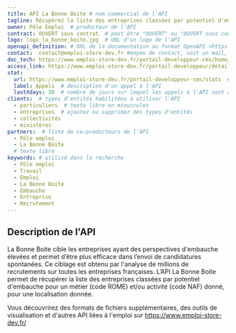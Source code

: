 ```yaml
---
title: API La Bonne Boite # nom commercial de l'API
tagline: Récupérez la liste des entreprises classées par potentiel d'embauche  # une phrase maximum
owner: Pôle Emploi  # producteur de l'API
contract: OUVERT sous contrat  # peut être "OUVERT" ou "OUVERT sous contrat"
logo: logo_la_bonne_boite.jpg  # URL d'un logo de l'API
openapi_definition: # URL de la documentation au format OpenAPI <https://github.com/OAI/OpenAPI-Specification>
contact:  contact@emploi-store-dev.fr #moyen de contact, soit un mail, soit un lien vers formulaire de contact
doc_tech: https://www.emploi-store-dev.fr/portail-developpeur-cms/home/catalogue-des-api/documentation-des-api/api-la-bonne-boite-v1.html  # URL de la documentation technique de l'API au format HTML
access_link: https://www.emploi-store-dev.fr/portail-developpeur/detailapicatalogue/labonneboite  # URL d'une page de demande d'accès si l'API est à accès restreint
stat:
  url: https://www.emploi-store-dev.fr/portail-developpeur-cms/stats  # adresse à laquelle un nombre d'appels à l'API est publié, en content-type application/json
  label: Appels  # description d'un appel à l'API
  lastXdays: 30  # nombre de jours sur lequel les appels à l'API sont comptabilisés
clients:  # types d'entités habilitées à utiliser l'API
  - particuliers  # texte libre en minuscules
  - entreprises  # ajoutez ou supprimez des types d'entités
  - collectivités
  - ministères
partners:  # liste de co-producteurs de l'API
  - Pôle emploi
  - La Bonne Boite
  # texte libre
keywords: # utilisé dans la recherche
  - Pôle emploi
  - Travail
  - Emploi
  - La Bonne Boite
  - Embauche
  - Entreprise
  - Recrutement
---
```


## Description de l'API

La Bonne Boite cible les entreprises ayant des perspectives d'embauche élevées et permet d’être plus efficace dans l’envoi de candidatures spontanées. Ce ciblage est obtenu par l'analyse de millions de recrutements sur toutes les entreprises françaises. L’API La Bonne Boite permet de récupérer la liste des entreprises classées par potentiel d'embauche pour un métier (code ROME) et/ou activité (code NAF) donné, pour une localisation donnée.

Vous découvrirez des formats de fichiers supplémentaires, des outils de visualisation et d'autres  API liées à l'emploi sur https://www.emploi-store-dev.fr/
